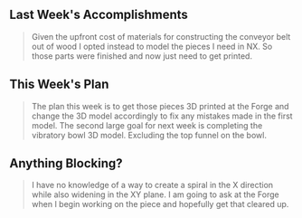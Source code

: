 ## Last Week's Accomplishments

> Given the upfront cost of materials for constructing the conveyor belt out of wood I opted instead to model the pieces I need in NX. So those parts were finished and now just need to get printed. 

## This Week's Plan

> The plan this week is to get those pieces 3D printed at the Forge and change the 3D model accordingly to fix any mistakes made in the first model. 
> The second large goal for next week is completing the vibratory bowl 3D model. Excluding the top funnel on the bowl. 

## Anything Blocking?

>I have no knowledge of a way to create a spiral in the X direction while also widening in the XY plane. I am going to ask at the Forge when I begin working on the piece and hopefully get that cleared up.
